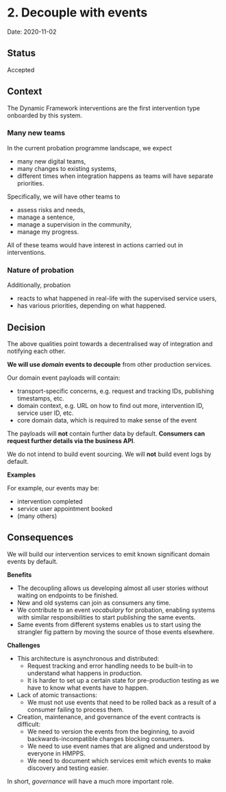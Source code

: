 # 2. Decouple with events

Date: 2020-11-02

## Status

Accepted

## Context

The Dynamic Framework interventions are the first intervention type onboarded by this system.

### Many new teams

In the current probation programme landscape, we expect

- many new digital teams,
- many changes to existing systems,
- different times when integration happens as teams will have separate priorities.

Specifically, we will have other teams to

- assess risks and needs,
- manage a sentence,
- manage a supervision in the community,
- manage my progress.

All of these teams would have interest in actions carried out in interventions.

### Nature of probation

Additionally, probation

- reacts to what happened in real-life with the supervised service users,
- has various priorities, depending on what happened.

## Decision

The above qualities point towards a decentralised way of integration and notifying each other.

**We will use _domain_ events to decouple** from other production services.

Our domain event payloads will contain:

- transport-specific concerns, e.g. request and tracking IDs, publishing timestamps, etc.
- domain context, e.g. URL on how to find out more, intervention ID, service user ID, etc.
- core domain data, which is required to make sense of the event

The payloads will **not** contain further data by default. **Consumers can request further details via the business API**.

We do not intend to build event sourcing. We will **not** build event logs by default.

**Examples**

For example, our events may be:

- intervention completed
- service user appointment booked
- (many others)

## Consequences

We will build our intervention services to emit known significant domain events by default.

**Benefits**

- The decoupling allows us developing almost all user stories without waiting on endpoints to be finished.
- New and old systems can join as consumers any time.
- We contribute to an event _vocabulary_ for probation, enabling systems with similar responsibilities to
  start publishing the same events.
- Same events from different systems enables us to start using the strangler fig pattern
  by moving the source of those events elsewhere.

**Challenges**

- This architecture is asynchronous and distributed:
  - Request tracking and error handling needs to be built-in to understand what happens in production.
  - It is harder to set up a certain state for pre-production testing as we have to know what events have to happen.
- Lack of atomic transactions:
  - We must not use events that need to be rolled back as a result of a consumer failing to process them.
- Creation, maintenance, and governance of the event contracts is difficult:
  - We need to version the events from the beginning, to avoid backwards-incompatible changes blocking consumers.
  - We need to use event names that are aligned and understood by everyone in HMPPS.
  - We need to document which services emit which events to make discovery and testing easier.

In short, _governance_ will have a much more important role.
